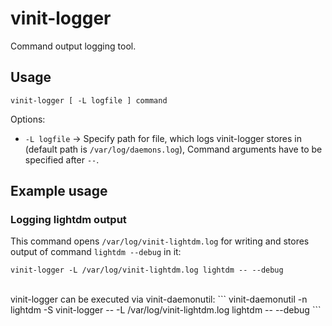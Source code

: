 # vinit-logger
Command output logging tool.

## Usage
```
vinit-logger [ -L logfile ] command
```

Options:
- `-L logfile` -> Specify path for file, which logs vinit-logger stores in (default path is `/var/log/daemons.log`),
Command arguments have to be specified after `--`.

## Example usage
### Logging lightdm output
This command opens `/var/log/vinit-lightdm.log` for writing and stores output of command `lightdm --debug` in it:
```
vinit-logger -L /var/log/vinit-lightdm.log lightdm -- --debug
```
<br />
vinit-logger can be executed via vinit-daemonutil:
```
vinit-daemonutil -n lightdm -S vinit-logger -- -L /var/log/vinit-lightdm.log lightdm -- --debug
```